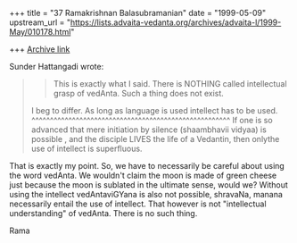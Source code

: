 +++
title = "37 Ramakrishnan Balasubramanian"
date = "1999-05-09"
upstream_url = "https://lists.advaita-vedanta.org/archives/advaita-l/1999-May/010178.html"

+++
[Archive link](https://lists.advaita-vedanta.org/archives/advaita-l/1999-May/010178.html)

 Sunder Hattangadi <gourish at INTERNET1.NET> wrote:

>>This is exactly what I said. There is NOTHING called intellectual
>>grasp of vedAnta. Such a thing does not exist.
>
>
>I beg to differ. As long as language is used intellect has to be
used.
 ^^^^^^^^^^^^^^^^^^^^^^^^^^^^^^^^^^^^^^^^^^^^^^^^^^^^^^
>If one is so advanced that mere initiation by silence (shaambhavii
vidyaa)
>is possible , and the disciple LIVES the life of a Vedantin, then
onlythe
>use of intellect is superfluous.

That is exactly my point. So, we have to necessarily be careful about
using the word vedAnta. We wouldn't claim the moon is made of green
cheese just because the moon is sublated in the ultimate sense, would
we? Without using the intellect vedAntaviGYana is also not possible,
shravaNa, manana necessarily entail the use of intellect. That however
is not "intellectual understanding" of vedAnta. There is no such
thing.

Rama


